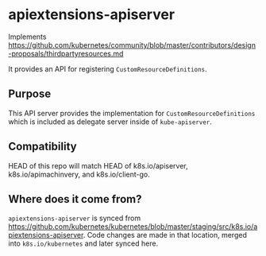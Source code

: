 # apiextensions-apiserver

Implements https://github.com/kubernetes/community/blob/master/contributors/design-proposals/thirdpartyresources.md

It provides an API for registering `CustomResourceDefinitions`.

## Purpose

This API server provides the implementation for `CustomResourceDefinitions` which is included as
delegate server inside of `kube-apiserver`.


## Compatibility

HEAD of this repo will match HEAD of k8s.io/apiserver, k8s.io/apimachinvery, and k8s.io/client-go.

## Where does it come from?

`apiextensions-apiserver` is synced from https://github.com/kubernetes/kubernetes/blob/master/staging/src/k8s.io/apiextensions-apiserver.
Code changes are made in that location, merged into `k8s.io/kubernetes` and later synced here.
